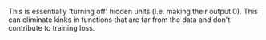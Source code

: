 This is essentially 'turning off' hidden units (i.e. making their output 0).
This can eliminate kinks in functions that are far from the data and don't contribute to training loss.